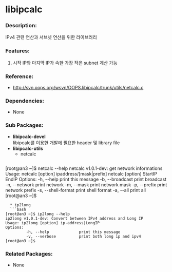 # libipcalc

### Description:

IPv4 관련 연산과 서브넷 연산을 위한 라이브러리

### Features:

1. 시작 IP와 마지막 IP가 속한 가장 작은 subnet 계산 가능


### Reference:
* http://svn.oops.org/wsvn/OOPS.libipcalc/trunk/utils/netcalc.c

### Dependencies:
* None

### Sub Packages:

* **libipcalc-devel**  
  libipcalc를 이용한 개발에 필요한 header 및 library file
* **libipcalc-utils**
  * netcalc
  ```bash
[root@an3 ~]$ netcalc --help
netcalc v1.0.1-dev: get network informations
Usage: netcalc [option] ipaddress/[mask|prefix]
       netcalc [option] StartIP EndIP
Options:
         -h, --help             print this message
         -b, --broadcast        print broadcast
         -n, --network          print network
         -m, --mask             print network mask
         -p, --prefix           print network prefix
         -s, --shell-format     print shell format
         -a, --all              print all
[root@an3 ~]$
```
  * ip2long
  ```bash
[root@an3 ~]$ ip2long --help
ip2long v1.0.1-dev: Convert between IPv4 address and Long IP
Usage: ip2long [option] ip-address|LongIP
Options:
         -h, --help             print this message
         -v, --verbose          print both long ip and ipv4
[root@an3 ~]$
```


### Related Packages:
* None